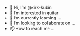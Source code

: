 - 👋 Hi, I’m @kirk-kubin
- 👀 I’m interested in guitar
- 🌱 I’m currently learning ...
- 💞️ I’m looking to collaborate on ...
- 📫 How to reach me ...

<!---
kirk-kubin/kirk-kubin is a ✨ special ✨ repository because its `README.md` (this file) appears on your GitHub profile.
You can click the Preview link to take a look at your changes.
--->
